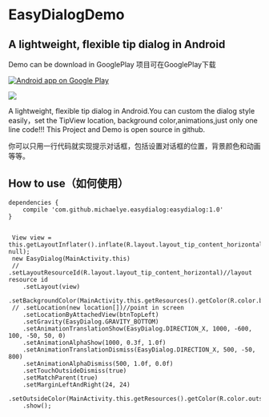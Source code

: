 # EasyDialogDemo
## A lightweight, flexible tip dialog in Android

Demo can be download in GooglePlay
项目可在GooglePlay下载

<a href="https://play.google.com/store/apps/details?id=com.michael.easydialogdemo">
  <img alt="Android app on Google Play"
       src="https://developer.android.com/images/brand/en_app_rgb_wo_45.png" />
</a>


![](http://ww2.sinaimg.cn/large/97dd5cddjw1erfk00pua1g20hs0qou0y.gif)





A lightweight, flexible tip dialog in Android.You can custom the dialog style easily，set the TipView location, background color,animations,just only one line code!!!
This Project and Demo is open source in github.


你可以只用一行代码就实现提示对话框，包括设置对话框的位置，背景颜色和动画等等。




## How to use（如何使用）

    dependencies {
        compile 'com.github.michaelye.easydialog:easydialog:1.0'
    }
    
    
     View view = this.getLayoutInflater().inflate(R.layout.layout_tip_content_horizontal, null);
     new EasyDialog(MainActivity.this)
     // .setLayoutResourceId(R.layout.layout_tip_content_horizontal)//layout resource id
        .setLayout(view)
        .setBackgroundColor(MainActivity.this.getResources().getColor(R.color.background_color_black))
     // .setLocation(new location[])//point in screen
        .setLocationByAttachedView(btnTopLeft)
        .setGravity(EasyDialog.GRAVITY_BOTTOM)
        .setAnimationTranslationShow(EasyDialog.DIRECTION_X, 1000, -600, 100, -50, 50, 0)
        .setAnimationAlphaShow(1000, 0.3f, 1.0f)
        .setAnimationTranslationDismiss(EasyDialog.DIRECTION_X, 500, -50, 800)
        .setAnimationAlphaDismiss(500, 1.0f, 0.0f)
        .setTouchOutsideDismiss(true)
        .setMatchParent(true)
        .setMarginLeftAndRight(24, 24)
        .setOutsideColor(MainActivity.this.getResources().getColor(R.color.outside_color_trans))
        .show();







